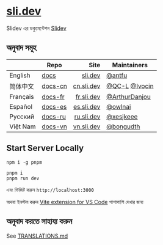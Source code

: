 # [sli.dev](https://sli.dev)

Slidev এর  ডকুমেন্টেশন  [Slidev](https://github.com/slidevjs/slidev)

## অনুবাদ সমূহ 

| | Repo | Site | Maintainers |
|---|---|---:|---|
| English | [docs](https://github.com/slidevjs/docs) | [sli.dev](https://sli.dev) | [@antfu](https://github.com/antfu) |
| 简体中文 | [docs-cn](https://github.com/slidevjs/docs-cn) | [cn.sli.dev](https://cn.sli.dev) | [@QC-L](https://github.com/QC-L) [@Ivocin](https://github.com/Ivocin) |
| Français | [docs-fr](https://github.com/slidevjs/docs-fr) | [fr.sli.dev](https://fr.sli.dev) | [@ArthurDanjou](https://github.com/ArthurDanjou) |
| Español | [docs-es](https://github.com/slidevjs/docs-es) | [es.sli.dev](https://es.sli.dev) | [@owlnai](https://github.com/owlnai) |
| Русский | [docs-ru](https://github.com/slidevjs/docs-ru) | [ru.sli.dev](https://ru.sli.dev) | [@xesjkeee](https://github.com/xesjkeee) |
| Việt Nam | [docs-vn](https://github.com/slidevjs/docs-vn) | [vn.sli.dev](https://vn.sli.dev) | [@bongudth](https://github.com/bongudth) |

## Start Server Locally

```
npm i -g pnpm

pnpm i
pnpm run dev
```

এবং  ভিজিট  করুন `http://localhost:3000`

অথবা  ইনস্টল করুন [Vite extension for VS Code](https://marketplace.visualstudio.com/items?itemName=antfu.vite) পাশাপাশি  দেখার  জন্য 

## অনুবাদ  করতে সাহায্য করুন 

See [TRANSLATIONS.md](/TRANSLATIONS.md)
